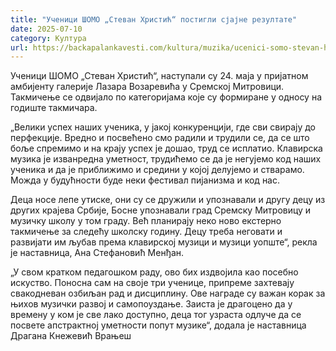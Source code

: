 ```yaml
---
title: "Ученици ШОМО „Стеван Христић“ постигли сјајне резултате"
date: 2025-07-10
category: Култура
url: https://backapalankavesti.com/kultura/muzika/ucenici-somo-stevan-hristic-postigli-sjajne-rezultate/
---
```


Ученици ШОМО „Стеван Христић“, наступали су 24. маја у пријатном амбијенту галерије Лазара Возаревића у Сремској Митровици. Такмичење се одвијало по категоријама које су формиране у односу на годиште такмичара.

„Велики успех наших ученика, у јакој конкуренцији, где сви свирају до перфекције. Вредно и посвећено смо радили и трудили се, да се што боље спремимо и на крају успех је дошао, труд се исплатио. Клавирска музика је изванредна уметност, трудићемо се да је негујемо код наших ученика и да је приближимо и средини у којој делујемо и стварамо. Можда у будућности буде неки фестивал пијанизма и код нас.

Деца носе лепе утиске, они су се дружили и упознавали и другу децу из других крајева Србије, Босне упознавали град Сремску Митровицу и музичку школу у том граду. Већ планирају неко ново екстерно такмичење за следећу школску годину. Децу треба неговати и развијати им љубав према клавирској музици и музици уопште“, рекла је наставница, Ана Стефановић Менђан.

„У свом кратком педагошком раду, ово бих издвојила као посебно искуство. Поносна сам на своје три ученице, припреме захтевају свакодневан озбиљан рад и дисциплину. Ове награде су важан корак за њихов музички развој и самопоуздање. Заиста је драгоцено да у времену у ком је све лако доступно, деца тог узраста одлуче да се посвете апстрактној уметности попут музике“, додала је наставница Драгана Кнежевић Врањеш
